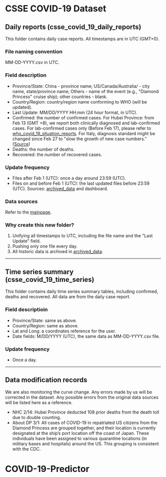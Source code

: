 # CSSE COVID-19 Dataset

## Daily reports (csse_covid_19_daily_reports)

This folder contains daily case reports. All timestamps are in UTC (GMT+0).

### File naming convention
MM-DD-YYYY.csv in UTC.

### Field description
* Province/State: China - province name; US/Canada/Australia/ - city name, state/province name; Others - name of the event (e.g., "Diamond Princess" cruise ship); other countries - blank.
* Country/Region: country/region name conforming to WHO (will be updated).
* Last Update: MM/DD/YYYY HH:mm  (24 hour format, in UTC).
* Confirmed: the number of confirmed cases. For Hubei Province: from Feb 13 (GMT +8), we report both clinically diagnosed and lab-confirmed cases. For lab-confirmed cases only (Before Feb 17), please refer to [who_covid_19_situation_reports](https://github.com/CSSEGISandData/COVID-19/tree/master/who_covid_19_situation_reports). For Italy, diagnosis standard might be changed since Feb 27 to "slow the growth of new case numbers." ([Source](https://apnews.com/6c7e40fbec09858a3b4dbd65fe0f14f5))
* Deaths: the number of deaths.
* Recovered: the number of recovered cases.

### Update frequency
* Files after Feb 1 (UTC): once a day around 23:59 (UTC).
* Files on and before Feb 1 (UTC): the last updated files before 23:59 (UTC). Sources: [archived_data](https://github.com/CSSEGISandData/COVID-19/tree/master/archived_data) and dashboard.

### Data sources
Refer to the [mainpage](https://github.com/CSSEGISandData/COVID-19).

### Why create this new folder?
1. Unifying all timestamps to UTC, including the file name and the "Last Update" field.
2. Pushing only one file every day.
3. All historic data is archived in [archived_data](https://github.com/CSSEGISandData/COVID-19/tree/master/archived_data).

---
## Time series summary (csse_covid_19_time_series)

This folder contains daily time series summary tables, including confirmed, deaths and recovered. All data are from the daily case report.

### Field descriptioin
* Province/State: same as above.
* Country/Region: same as above.
* Lat and Long: a coordinates reference for the user.
* Date fields: M/DD/YYYY (UTC), the same data as MM-DD-YYYY.csv file.

### Update frequency
* Once a day.

---
## Data modification records
We are also monitoring the curve change. Any errors made by us will be corrected in the dataset. Any possible errors from the original data sources will be listed here as a reference.
* NHC 2/14: Hubei Province deducted 108 prior deaths from the death toll due to double counting.
* About DP 3/1: All cases of COVID-19 in repatriated US citizens from the Diamond Princess are grouped together, and their location is currently designated at the ship’s port location off the coast of Japan. These individuals have been assigned to various quarantine locations (in military bases and hospitals) around the US. This grouping is consistent with the CDC.
# COVID-19-Predictor
